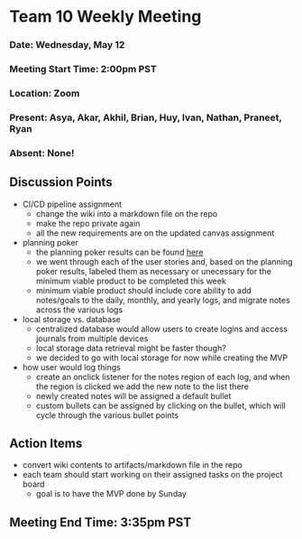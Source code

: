 # Team 10 Weekly Meeting
### Date: Wednesday, May 12
### Meeting Start Time: 2:00pm PST
### Location: Zoom
### Present: Asya, Akar, Akhil, Brian, Huy, Ivan, Nathan, Praneet, Ryan
### Absent: None!
## Discussion Points
- CI/CD pipeline assignment
  - change the wiki into a markdown file on the repo
  - make the repo private again
  - all the new requirements are on the updated canvas assignment
- planning poker
  - the planning poker results can be found [here](https://docs.google.com/spreadsheets/d/1aJROzYgvG5e2l7qKvZZUIx9gEck-faZH-YhyF7sjccE/edit?usp=sharing)
  - we went through each of the user stories and, based on the planning poker results, labeled them as necessary or unecessary for the minimum viable product to be completed this week
  - minimum viable product should include core ability to add notes/goals to the daily, monthly, and yearly logs, and migrate notes across the various logs
- local storage vs. database
  - centralized database would allow users to create logins and access journals from multiple devices
  - local storage data retrieval might be faster though?
  - we decided to go with local storage for now while creating the MVP
- how user would log things
  - create an onclick listener for the notes region of each log, and when the region is clicked we add the new note to the list there
  - newly created notes will be assigned a default bullet
  - custom bullets can be assigned by clicking on the bullet, which will cycle through the various bullet points
## Action Items
- convert wiki contents to artifacts/markdown file in the repo
- each team should start working on their assigned tasks on the project board
  - goal is to have the MVP done by Sunday
## Meeting End Time: 3:35pm PST
